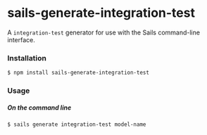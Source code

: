 # sails-generate-integration-test

A `integration-test` generator for use with the Sails command-line interface.


### Installation

```sh
$ npm install sails-generate-integration-test
```


### Usage

##### On the command line

```sh
$ sails generate integration-test model-name
```